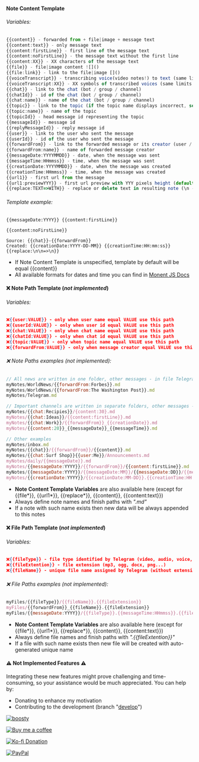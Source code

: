 #### Note Content Template

###### Variables:
```ts
{{content}} - forwarded from + file|image + message text
{{content:text}} - only message text
{{content:firstLine}} - first line of the message text
{{content:noFirstLine}} - the message text without the first line
{{content:XX}} - XX characters of the message text
{{file}} - file|image content ![]()
{{file:link}} - link to the file|image []()
{{voiceTranscript}} - transcribing voice(video notes!) to text (same limits as for Telegram Premium subscribers)
{{voiceTranscript:XX}} - XX symbols of transcribed voices (same limits as for Telegram Premium subscribers)
{{chat}} - link to the chat (bot / group / channel)
{{chatId}} - id of the chat (bot / group / channel)
{{chat:name}} - name of the chat (bot / group / channel)
{{topic}} - link to the topic (if the topic name displays incorrect, set the name manually using bot command "/topicName NAME")
{{topic:name}} - name of the topic
{{topicId}} - head message id representing the topic
{{messageId}} - message id
{{replyMessageId}} - reply message id
{{user}} - link to the user who sent the message
{{userId}} - id of the user who sent the message
{{forwardFrom}} - link to the forwarded message or its creator (user / channel)
{{forwardFrom:name}} - name of forwarded message creator
{{messageDate:YYYYMMDD}} - date, when the message was sent
{{messageTime:HHmmss}} - time, when the message was sent
{{creationDate:YYYYMMDD}} - date, when the message was created
{{creationTime:HHmmss}} - time, when the message was created
{{url1}} - first url from the message
{{url1:previewYYY}} - first url preview with YYY pixels height (default 250)
{{replace:TEXT=>WITH}} - replace or delete text in resulting note (\n - new line)
```

###### Template example:
```
{{messageDate:YYYY}} {{content:firstLine}}

{{content:noFirstLine}}

Source: {{chat}}-{{forwardFrom}}
Created: {{creationDate:YYYY-DD-MM}} {{creationTime:HH:mm:ss}}
{{replace:\n\n=>\n}}
```

- If Note Content Template is unspecified, template by default will be equal {{content}}
- All available formats for dates and time you can find in [Monent JS Docs](https://momentjs.com/docs/#/parsing/string-format/)




#### ❌ Note Path Template (*not implemented*)

###### Variables:
```json
❌{{user:VALUE}} - only when user name equal VALUE use this path
❌{{userId:VALUE}} - only when user id equal VALUE use this path
❌{{chat:VALUE}} - only when chat name equal VALUE use this path
❌{{chatId:VALUE}} - only when chat id equal VALUE use this path
❌{{topic:VALUE}} - only when topic name equal VALUE use this path
❌{{forwardFrom:VALUE}} - only when message creator equal VALUE use this path
```

###### ❌ Note Paths examples (*not implemented*):
```js
// All news are written in one folder, other messages - in file Telegram.md
myNotes/WorldNews/{{forwardFrom:Forbes}}.md
myNotes/WorldNews/{{forwardFrom:The Washington Post}}.md
myNotes/Telegram.md

// Important channels are written in separate folders, other messages - in root folder in separate notes
myNotes/{{chat:Recipies}}/{content:30}.md
myNotes/{{chat:Ideas}}/{{content:firstLine}}.md
myNotes/{{chat:Work}}/{{forwardFrom}}_{{creationDate}}.md
myNotes/{{content:20}}_{{messageDate}}_{{messageTime}}.md

// Other examples
myNotes/inbox.md
myNotes/{{chat}}/{{forwardFrom}}/{{content}}.md
myNotes/{{chat:Surf Shop}}{{user:Me}}/Announcements.md
myNotes/daily/{{messageDate}}.md
myNotes/{{messageDate:YYYY}}/{{forwardFrom}}/{{content:firstLine}}.md
myNotes/{{messageDate:YYYY}}/{{messageDate:MM}}/{{messageDate:DD}}/{{messageTime:HHmmssSSS}}.md
myNotes/{{creationDate:YYYY}}/{{creationDate:MM-DD}}.{{creationTime:HH:mm:ss(SSS)}}.md
```

-  **Note Content Template Variables** are also available here (except for {{file*}}, {{url1*}}, {{replace*}}, {{content}}, {{content:text}})
-  Always define note names and finish paths with *".md"*
-  If a note with such name exists then new data will be always appended to this notes 




#### ❌ File Path Template (*not implemented*)

###### Variables:
```json
❌{{fileType}} - file type identified by Telegram (video, audio, voice, photo, document...)
❌{{fileExtention}} - file extension (mp3, ogg, docx, png...)
❌{{fileName}} - unique file name assigned by Telegram (without extension)
```

###### ❌ File Paths examples (*not implemented*):
```js
myFiles/{{fileType}}/{{fileName}}.{{fileExtension}}
myFiles/{{forwardFrom}}_{{fileName}}.{{fileExtension}}
myFiles/{{messageDate:YYYY}}/{{fileType}}.{{messageTime:HHmmss}}.{{fileName}}.{{fileExtension}}
```

-  **Note Content Template Variables** are also available here (except for {{file*}}, {{url1*}}, {{replace*}}, {{content}}, {{content:text}})
-  Always define file names and finish paths with *".{{fileExtention}}"*
-  If a file with such name exists then new file will be created with auto-generated unique name




#### ⚠ Not Implemented Features ⚠

Integrating these new features might prove challenging and time-consuming, so your assistance would be much appreciated. You can help by:
-  Donating to enhance my motivation
-  Contributing to the development (branch "[develop](https://github.com/soberhacker/obsidian-telegram-sync/tree/develop)")

[![boosty](https://img.buymeacoffee.com/button-api/?text=boosty&emoji=💰&slug=soberhacker&button_colour=f17d1e&font_colour=000000&font_family=Bree&outline_colour=000000&coffee_colour=FFDD00)](https://boosty.to/soberhacker/donate)

[![Buy me a coffee](https://img.buymeacoffee.com/button-api/?text=Buy%20me%20a%20coffee&emoji=%E2%98%95&slug=soberhacker&button_colour=5F7FFF&font_colour=ffffff&font_family=Cookie&outline_colour=000000&coffee_colour=FFFFFF)](https://www.buymeacoffee.com/soberhacker)

[![Ko-fi Donation](https://ko-fi.com/img/githubbutton_sm.svg)](https://ko-fi.com/soberhacker)

[![PayPal](https://www.paypalobjects.com/webstatic/en_US/i/buttons/PP_logo_h_100x26.png)](https://www.paypal.com/donate/?hosted_button_id=VYSCUZX8MYGCU)